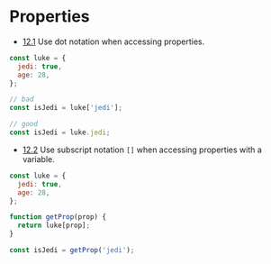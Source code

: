 # Properties

- [12.1](#12.1) <a name='12.1'></a> Use dot notation when accessing properties.

```javascript
const luke = {
  jedi: true,
  age: 28,
};

// bad
const isJedi = luke['jedi'];

// good
const isJedi = luke.jedi;
```


- [12.2](#12.2) <a name='12.2'></a> Use subscript notation `[]` when accessing properties with a variable.

```javascript
const luke = {
  jedi: true,
  age: 28,
};

function getProp(prop) {
  return luke[prop];
}

const isJedi = getProp('jedi');
```
